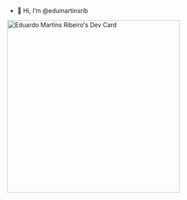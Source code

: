 - 👋 Hi, I’m @edumartinsrib

<a href="https://app.daily.dev/edumartinsirb"><img src="https://api.daily.dev/devcards/1dd8070917484178bb59f23de77180dd.png?r=yit" width="400" alt="Eduardo Martins Ribeiro's Dev Card"/></a>
